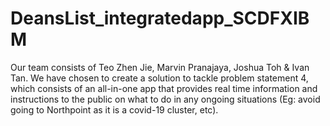 # DeansList_integratedapp_SCDFXIBM
Our team consists of Teo Zhen Jie, Marvin Pranajaya, Joshua Toh &amp; Ivan Tan. We have chosen to create a solution to tackle problem statement 4, which consists of an all-in-one app that provides real time information and instructions to the public on what to do in any ongoing situations (Eg: avoid going to Northpoint as it is a covid-19 cluster, etc). 
